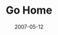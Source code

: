 ---
layout: message
category: message
series: "Go Home"
title: "Go Home"
date: 2007-05-12
audio-description: "Your home is bigger than you'd think. It's the roof over your head, the family that surrounds you, the city in which you live and the planet we all share. God has given us these communities and charged us with caring for and growing them. And it all start"
audio: "http://www.crossroads.net/audio/2007/2007_04_Go_Home/Go_Home_01_GO_Home_05-13-07_Allii_Patterson.mp3"
audio-title: "Go Home"
audio-duration: "39&#58;17"
---